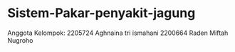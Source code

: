 # Sistem-Pakar-penyakit-jagung
Anggota Kelompok:
2205724 Aghnaina tri ismahani
2200664 Raden Miftah Nugroho
